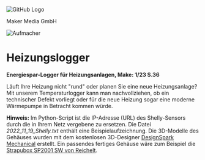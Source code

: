 ![GitHub Logo](http://www.heise.de/make/icons/make_logo.png)

Maker Media GmbH


![Aufmacher](https://github.com/MakeMagazinDE/Heizungslogger/blob/main/aufm_gh.jpg)

# Heizungslogger

**Energiespar-Logger für Heizungsanlagen, Make: 1/23 S.36**

Läuft Ihre Heizung nicht "rund" oder planen Sie eine neue Heizungsanlage? Mit unserem Temperaturlogger kann man nachvollziehen, ob ein technischer Defekt vorliegt oder für die neue Heizung sogar eine moderne Wärmepumpe in Betracht kommen würde.

**Hinweis:** Im Python-Script ist die IP-Adresse (URL) des Shelly-Sensors durch die in Ihrem Netz vergebene zu ersetzen. Die Datei *2022_11_19_Shelly.txt* enthält eine Beispielaufzeichnung. Die 3D-Modelle des Gehäuses wurden mit dem kostenlosen 3D-Designer [DesignSpark Mechanical](https://www.rs-online.com/designspark/mechanical-software-de) erstellt. Ein passendes fertiges Gehäuse wäre zum Beispiel die [Strapubox SP2001 SW von Reichelt](https://www.reichelt.de/kunststoffgehaeuse-120-x-60-x-36-mm-sp-2001-sw-p33825.html).
